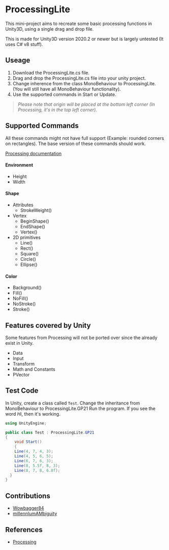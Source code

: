 # ProcessingLite

This mini-project aims to recreate some basic processing functions in Unity3D, using a single drag and drop file.

This is made for Unity3D version 2020.2 or newer but is largely untested (It uses C# v8 stuff).


## Useage
1. Download the ProcessingLite.cs file.
2. Drag and drop the ProcessingLite.cs file into your unity project.
3. Change inherence from the class MonoBehaviour to ProcessingLite.  
   (You will still have all MonoBehaviour functionality).
4. Use the supported commands in Start or Update.

> *Please note that origin will be placed at the bottom left corner (In Processing, it's in the top left corner).*


## Supported Commands
All these commands might not have full support (Example: rounded corners on rectangles). The base version of these commands should work.

[Processing documentation](https://processing.org/reference/)

#### Environment
- Height
- Width

#### Shape
- Attributes
  - StrokeWeight()
- Vertex
  - BeginShape()
  - EndShape()
  - Vertex()
- 2D primitives
  - Line()
  - Rect()
  - Square()
  - Circle()
  - Ellipse()

#### Color
- Background()
- Fill()
- NoFill()  
- NoStroke()
- Stroke()


## Features covered by Unity
Some features from Processing will not be ported over since the already exist in Unity.

- Data
- Input
- Transform
- Math and Constants
- PVector


## Test Code
In Unity, create a class called `Test`.
Change the inheritance from MonoBehaviour to ProcessingLite.GP21
Run the program. If you see the word _Hi_, then it's working.

```CS
using UnityEngine;

public class Test : ProcessingLite.GP21
{
	void Start()
	{
    Line(4, 7, 4, 3);
    Line(4, 5, 6, 5);
    Line(6, 7, 6, 3);
    Line(8, 5.5f, 8, 3);
    Line(8, 7, 8, 6.8f);
  }
}
```

## Contributions
- [Wowbagger84](https://github.com/wowbagger84)
- [millennIumAMbiguity](https://github.com/millennIumAMbiguity)


## References
- [Processing](https://processing.org/)
